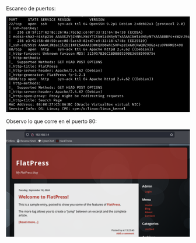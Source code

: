 Escaneo de puertos:

![](../../../Images/Pasted%20image%2020241006180927.png)

Observo lo que corre en el puerto 80:

![](../../../Images/Pasted%20image%2020241006181002.png)

